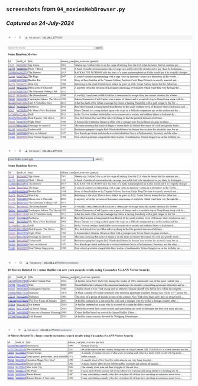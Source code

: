 ### ` screenshots ` from ` 04_moviesWebBrowser.py `

##### Captured on 24-July-2024

![20240724_01.jpg](https://github.com/sarma1807/Cassandra5_VectorSearch/blob/main/02_movies/screenshots/20240724_01.jpg) <br><br>
![20240724_02.jpg](https://github.com/sarma1807/Cassandra5_VectorSearch/blob/main/02_movies/screenshots/20240724_02.jpg) <br><br>
![20240724_03.jpg](https://github.com/sarma1807/Cassandra5_VectorSearch/blob/main/02_movies/screenshots/20240724_03.jpg) <br><br>
![20240724_04.jpg](https://github.com/sarma1807/Cassandra5_VectorSearch/blob/main/02_movies/screenshots/20240724_04.jpg) <br><br>

